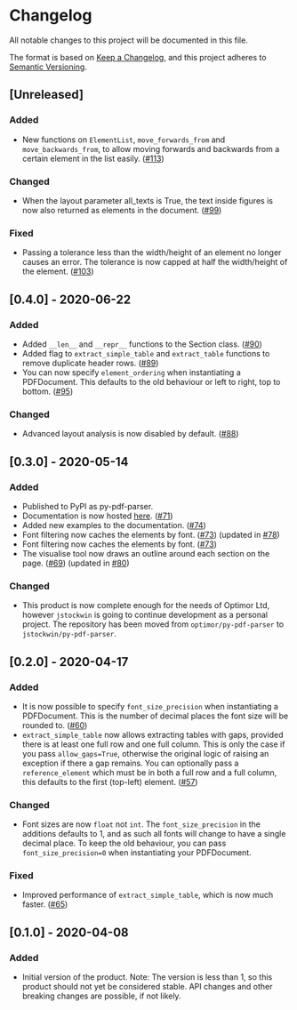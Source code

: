 # Changelog
All notable changes to this project will be documented in this file.

The format is based on [Keep a Changelog](https://keepachangelog.com/en/1.0.0/),
and this project adheres to [Semantic Versioning](https://semver.org/spec/v2.0.0.html).

## [Unreleased]
### Added
- New functions on `ElementList`, `move_forwards_from` and `move_backwards_from`, to allow moving forwards and backwards from a certain element in the list easily. ([#113](https://github.com/jstockwin/py-pdf-parser/pull/113))

### Changed
- When the layout parameter all_texts is True, the text inside figures is now also returned as elements in the document. ([#99](https://github.com/jstockwin/py-pdf-parser/pull/99))

### Fixed
- Passing a tolerance less than the width/height of an element no longer causes an error. The tolerance is now capped at half the width/height of the element. ([#103](https://github.com/jstockwin/py-pdf-parser/pull/103))

## [0.4.0] - 2020-06-22
### Added
- Added `__len__` and `__repr__` functions to the Section class. ([#90](https://github.com/jstockwin/py-pdf-parser/pull/90))
- Added flag to `extract_simple_table` and `extract_table` functions to remove duplicate header rows. ([#89](https://github.com/jstockwin/py-pdf-parser/pull/89))
- You can now specify `element_ordering` when instantiating a PDFDocument. This defaults to the old behaviour or left to right, top to bottom. ([#95](https://github.com/jstockwin/py-pdf-parser/pull/95))

### Changed
- Advanced layout analysis is now disabled by default. ([#88](https://github.com/jstockwin/py-pdf-parser/pull/88))

## [0.3.0] - 2020-05-14
### Added
- Published to PyPI as py-pdf-parser.
- Documentation is now hosted [here](https://py-pdf-parser.readthedocs.io/en/latest/). ([#71](https://github.com/jstockwin/py-pdf-parser/pull/71))
- Added new examples to the documentation. ([#74](https://github.com/jstockwin/py-pdf-parser/pull/74))
- Font filtering now caches the elements by font. ([#73](https://github.com/jstockwin/py-pdf-parser/pull/73)) (updated in [#78](https://github.com/jstockwin/py-pdf-parser/pull/78))
- Font filtering now caches the elements by font. ([#73](https://github.com/jstockwin/py-pdf-parser/pull/73))
- The visualise tool now draws an outline around each section on the page. ([#69](https://github.com/jstockwin/py-pdf-parser/pull/69)) (updated in [#80](https://github.com/jstockwin/py-pdf-parser/pull/80))


### Changed
- This product is now complete enough for the needs of Optimor Ltd, however `jstockwin` is going to continue development as a personal project. The repository has been moved from `optimor/py-pdf-parser` to `jstockwin/py-pdf-parser`.

## [0.2.0] - 2020-04-17
### Added
- It is now possible to specify `font_size_precision` when instantiating a PDFDocument. This is the number of decimal places the font size will be rounded to. ([#60](https://github.com/jstockwin/py-pdf-parser/pull/60))
- `extract_simple_table` now allows extracting tables with gaps, provided there is at least one full row and one full column. This is only the case if you pass `allow_gaps=True`, otherwise the original logic of raising an exception if there a gap remains. You can optionally pass a `reference_element` which must be in both a full row and a full column, this defaults to the first (top-left) element. ([#57](https://github.com/jstockwin/py-pdf-parser/pull/57))

### Changed
- Font sizes are now `float` not `int`. The `font_size_precision` in the additions defaults to 1, and as such all fonts will change to have a single decimal place. To keep the old behaviour, you can pass `font_size_precision=0` when instantiating your PDFDocument.

### Fixed
- Improved performance of `extract_simple_table`, which is now much faster. ([#65](https://github.com/jstockwin/py-pdf-parser/pull/65))

## [0.1.0] - 2020-04-08
### Added
- Initial version of the product. Note: The version is less than 1, so this product should not yet be considered stable. API changes and other breaking changes are possible, if not likely.
